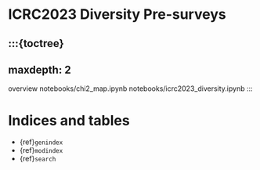# ICRC2023 Diversity Pre-surveys

:::{toctree}
---
maxdepth: 2
---
overview
notebooks/chi2_map.ipynb
notebooks/icrc2023_diversity.ipynb
:::



# Indices and tables

* {ref}`genindex`
* {ref}`modindex`
* {ref}`search`
